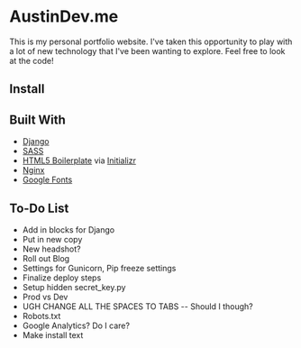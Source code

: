 # AustinDev.me
This is my personal portfolio website.  I've taken this opportunity to play with a lot of new technology that I've been wanting to explore.  Feel free to look at the code!

## Install

## Built With
- [Django](https://www.djangoproject.com/)
- [SASS](http://sass-lang.com/)
- [HTML5 Boilerplate](http://html5boilerplate.com/) via [Initializr](http://www.initializr.com/)
- [Nginx](http://nginx.com/)
- [Google Fonts](https://www.google.com/fonts)

## To-Do List
- Add in blocks for Django
- Put in new copy
- New headshot?
- Roll out Blog
- Settings for Gunicorn, Pip freeze settings
- Finalize deploy steps
- Setup hidden secret_key.py
- Prod vs Dev
- UGH CHANGE ALL THE SPACES TO TABS -- Should I though?
- Robots.txt
- Google Analytics?  Do I care?
- Make install text